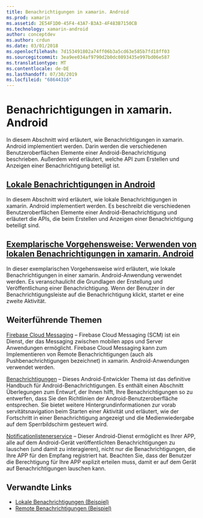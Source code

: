 ```yaml
---
title: Benachrichtigungen in xamarin. Android
ms.prod: xamarin
ms.assetid: 2E54F1D0-45F4-43A7-B3A3-4F483B7150CB
ms.technology: xamarin-android
author: conceptdev
ms.author: crdun
ms.date: 03/01/2018
ms.openlocfilehash: 7d153491802a74ff06b3a5cd63e585b7fd18ff03
ms.sourcegitcommit: 3ea9ee034af9790d2b0dc0893435e997bd06e587
ms.translationtype: MT
ms.contentlocale: de-DE
ms.lasthandoff: 07/30/2019
ms.locfileid: "68644316"
---
```

# <a name="notifications-in-xamarinandroid"></a>Benachrichtigungen in xamarin. Android

In diesem Abschnitt wird erläutert, wie Benachrichtigungen in xamarin. Android implementiert werden. Darin werden die verschiedenen Benutzeroberflächen Elemente einer Android-Benachrichtigung beschrieben. Außerdem wird erläutert, welche API zum Erstellen und Anzeigen einer Benachrichtigung beteiligt ist.

## <a name="local-notifications-in-androidlocal-notificationsmd"></a>[Lokale Benachrichtigungen in Android](local-notifications.md)

In diesem Abschnitt wird erläutert, wie lokale Benachrichtigungen in xamarin. Android implementiert werden. Es beschreibt die verschiedenen Benutzeroberflächen Elemente einer Android-Benachrichtigung und erläutert die APIs, die beim Erstellen und Anzeigen einer Benachrichtigung beteiligt sind.

## <a name="walkthrough---using-local-notifications-in-xamarinandroidlocal-notifications-walkthroughmd"></a>[Exemplarische Vorgehensweise: Verwenden von lokalen Benachrichtigungen in xamarin. Android](local-notifications-walkthrough.md)  
 
In dieser exemplarischen Vorgehensweise wird erläutert, wie lokale Benachrichtigungen in einer xamarin. Android-Anwendung verwendet werden. Es veranschaulicht die Grundlagen der Erstellung und Veröffentlichung einer Benachrichtigung. Wenn der Benutzer in der Benachrichtigungsleiste auf die Benachrichtigung klickt, startet er eine zweite Aktivität. 

## <a name="further-reading"></a>Weiterführende Themen

[Firebase Cloud Messaging](~/android/data-cloud/google-messaging/firebase-cloud-messaging.md) &ndash; Firebase Cloud Messaging (SCM) ist ein Dienst, der das Messaging zwischen mobilen apps und Server Anwendungen ermöglicht. Firebase Cloud Messaging kann zum Implementieren von Remote Benachrichtigungen (auch als Pushbenachrichtigungen bezeichnet) in xamarin. Android-Anwendungen verwendet werden.

[Benachrichtigungen](https://developer.android.com/guide/topics/ui/notifiers/notifications.html) &ndash; Dieses Android-Entwickler Thema ist das definitive Handbuch für Android-Benachrichtigungen. Es enthält einen Abschnitt Überlegungen zum Entwurf, der Ihnen hilft, Ihre Benachrichtigungen so zu entwerfen, dass Sie den Richtlinien der Android-Benutzeroberfläche entsprechen. Sie bietet weitere Hintergrundinformationen zur vorab servitätsnavigation beim Starten einer Aktivität und erläutert, wie der Fortschritt in einer Benachrichtigung angezeigt und die Medienwiedergabe auf dem Sperrbildschirm gesteuert wird.

[Notificationlistenerservice](xref:Android.Service.Notification.NotificationListenerService) &ndash; Dieser Android-Dienst ermöglicht es Ihrer APP, alle auf dem Android-Gerät veröffentlichten Benachrichtigungen zu lauschen (und damit zu interagieren), nicht nur die Benachrichtigungen, die Ihre APP für den Empfang registriert hat.
Beachten Sie, dass der Benutzer die Berechtigung für Ihre APP explizit erteilen muss, damit er auf dem Gerät auf Benachrichtigungen lauschen kann.

## <a name="related-links"></a>Verwandte Links

- [Lokale Benachrichtigungen (Beispiel)](https://docs.microsoft.com/samples/xamarin/monodroid-samples/localnotifications)
- [Remote Benachrichtigungen (Beispiel)](https://docs.microsoft.com/samples/xamarin/monodroid-samples/remotenotifications)

